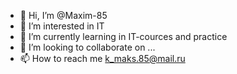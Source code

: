 - 👋 Hi, I’m @Maxim-85
- 👀 I’m interested in IT
- 🌱 I’m currently learning in IT-cources and practice
- 💞️ I’m looking to collaborate on ...
- 📫 How to reach me k_maks.85@mail.ru

<!---
Maxim-85/Maxim-85 is a ✨ special ✨ repository because its `README.md` (this file) appears on your GitHub profile.
You can click the Preview link to take a look at your changes.
--->
